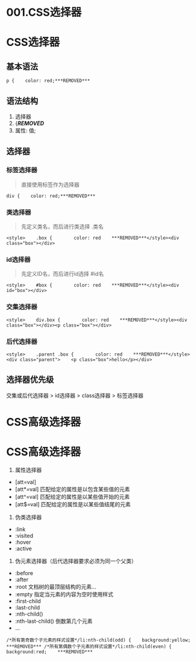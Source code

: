 # 001.CSS选择器

# CSS选择器

## 基本语法

```
p {    color: red;***REMOVED***
```

## 语法结构

1. 选择器
2. {***REMOVED***
3. 属性: 值;

## 选择器

### 标签选择器

> 直接使用标签作为选择器

```
div {    color: red;***REMOVED***
```

### 类选择器

> 先定义类名，而后进行类选择 .类名

```
<style>    .box {        color: red    ***REMOVED***</style><div class="box"></div>
```

### id选择器

> 先定义ID名，而后进行id选择 #id名

```
<style>    #box {        color: red    ***REMOVED***</style><div id="box"></div>
```

### 交集选择器

```
<style>    div.box {        color: red    ***REMOVED***</style><div class="box"></div><p class="box"></div>
```

### 后代选择器

```
<style>    .parent .box {        color: red    ***REMOVED***</style><div class="parent">    <p class="box">hello</p></div>
```

## 选择器优先级

交集或后代选择器 > id选择器 > class选择器 > 标签选择器



# CSS高级选择器

# CSS高级选择器

1. 属性选择器
- [att=val]
- [att*=val] 匹配给定的属性是以包含某些值的元素
- [att^=val] 匹配给定的属性是以某些值开始的元素
- [att$=val] 匹配给定的属性是以某些值结尾的元素
1. 伪类选择器
- :link
- :visited
- :hover
- :active
1. 伪元素选择器（后代选择器要求必须为同一个父类）
- :before
- :after
- :root 文档树的最顶层结构的元素…
- :empty 指定当元素的内容为空时使用样式
- :first-child
- :last-child
- :nth-child()
- :nth-last-child() 倒数第几个元素
- …

```
/*所有第奇数个子元素的样式设置*/li:nth-child(odd) {    background:yellow;    ***REMOVED*** /*所有第偶数个子元素的样式设置*/li:nth-child(even) {    background:red;    ***REMOVED*** 
```